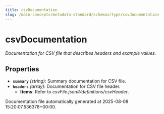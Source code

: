 ```yaml
---
title: csvDocumentation
slug: /main-concepts/metadata-standard/schemas/type/csvdocumentation
---
```


# csvDocumentation

*Documentation for CSV file that describes headers and example values.*

## Properties

- **`summary`** *(string)*: Summary documentation for CSV file.
- **`headers`** *(array)*: Documentation for CSV file header.
  - **Items**: Refer to *csvFile.json#/definitions/csvHeader*.


Documentation file automatically generated at 2025-08-08 15:20:07.536378+00:00.
